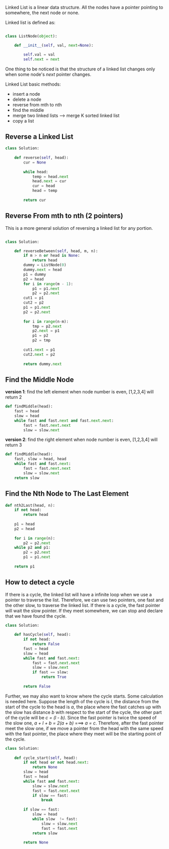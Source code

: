Linked List is a linear data structure. All the nodes have a pointer pointing to somewhere, the next node or none. 

Linked list is defined as:


```python

class ListNode(object):

    def __init__(self, val, next=None):

        self.val = val
        self.next = next

```

One thing to be noticed is that the structure of a linked list changes only when some node's *next* pointer changes.


Linked List basic methods:

- insert a node
- delete a node
- reverse from mth to nth
- find the middle 
- merge two linked lists  --> merge K sorted linked list 
- copy a list


## Reverse a Linked List 

```python
class Solution:
	
	def reverse(self, head):
		cur = None
		
		while head:
			temp = head.next
			head.next = cur
			cur = head
			head = temp
		
		return cur
```


## Reverse From mth to nth (2 pointers)

This is a more general solution of reversing a linked list for any portion. 

```python

class Solution:

	def reverseBetween(self, head, m, n):
		if m > n or head is None:
		 	return head
		dummy = ListNode(0)
		dummy.next = head
		p1 = dummy
		p2 = head
		for i in range(m - 1):
			p1 = p1.next
			p2 = p2.next
		cut1 = p1
		cut2 = p2
		p1 = p1.next
		p2 = p2.next
		
		for i in range(n-m):
			tmp = p2.next
			p2.next = p1
			p1 = p2
			p2 = tmp
		
		cut1.next = p1
		cut2.next = p2
		
		return dummy.next
```


## Find the Middle Node

**version 1**: find the left element when node number is even, [1,2,3,4] will return 2

```python
def findMiddle(head):
	fast = head
	slow = head
	while fast and fast.next and fast.next.next:
		fast = fast.next.next
		slow = slow.next
```

**version 2**: find the right element when node number is even, [1,2,3,4] will return 3

```python
def findMiddle(head):
	fast, slow = head, head
	while fast and fast.next:
		fast = fast.next.next
		slow = slow.next 
	return slow
```
	
## Find the Nth Node to The Last Element

```python
def nth2Last(head, n):
	if not head:
		return head
		
	p1 = head
	p2 = head
	
	for i in range(n):
		p2 = p2.next
	while p2 and p1:
		p2 = p2.next
		p1 = p1.next
		
	return p1
```

## How to detect a cycle

If there is a cycle, the linked list will have a infinite loop when we use a pointer to traverse the list. Therefore, we can use two pointers, one fast and the other slow, to traverse the linked list. If there is a cycle, the fast pointer will wait the slow pointer. If they meet somewhere, we can stop and declare that we have found the cycle.

```python
class Solution:
	
	def hasCycle(self, head):
		if not head:
			return False
		fast = head
		slow = head
		while fast and fast.next:
			fast = fast.next.next
			slow = slow.next
			if fast == slow:
				return True
		
		return False
```

Further, we may also want to know where the cycle starts. Some calculation is needed here. Suppose the length of the cycle is *l*, the distance from the start of the cycle to the head is *a*, the place where the fast catches up with the slow has distance *b* with respect to the start of the cycle, the other part of the cycle will be *c = (l - b)*. Since the fast pointer is twice the speed of the slow one, *a + l + b = 2(a + b)* ===> *a = c*. Therefore, after the fast pointer meet the slow one, if we move a pointer from the head with the same speed with the fast pointer, the place where they meet will be the starting point of the cycle.

```python
class Solution:
	
	def cycle_start(self, head):
		if not head or not head.next:
			return None
		slow = head
		fast = head
		while fast and fast.next:
			slow = slow.next
			fast = fast.next.next
			if slow == fast:
				break
		
		if slow == fast:
			slow = head
			while slow  != fast:
				slow = slow.next
				fast = fast.next
			return slow
		
		return None
```


